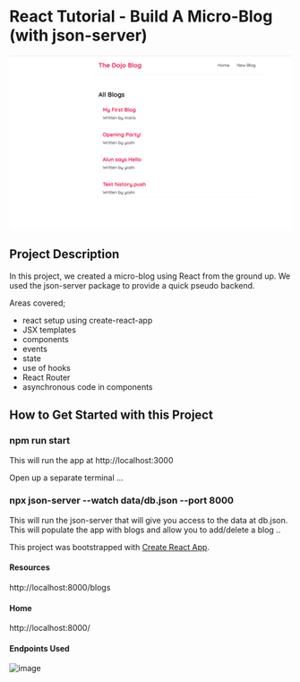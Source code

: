 # React Tutorial - Build A Micro-Blog (with json-server)

![image](screenshots/dojo-blog.png)

## Project Description

In this project, we created a micro-blog using React from the ground up.
We used the json-server package to provide a quick pseudo backend.

Areas covered;

- react setup using create-react-app
- JSX templates
- components
- events
- state
- use of hooks
- React Router
- asynchronous code in components

## How to Get Started with this Project

### npm run start

This will run the app at http://localhost:3000

Open up a separate terminal ...

### npx json-server --watch data/db.json --port 8000

This will run the json-server that will give you access to the data at db.json.
This will populate the app with blogs and allow you to add/delete a blog ..

This project was bootstrapped with [Create React App](https://github.com/facebook/create-react-app).

#### Resources

http://localhost:8000/blogs

#### Home

http://localhost:8000/

#### Endpoints Used

![image](https://user-images.githubusercontent.com/14994696/221088786-a7e8bd72-1c16-464e-a9ab-f0a215b83b8c.png)
